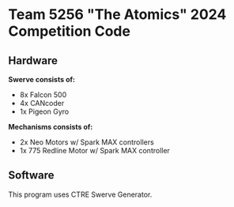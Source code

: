 # Team 5256 "The Atomics" 2024 Competition Code

## Hardware
**Swerve consists of:<br>**
  - 8x Falcon 500
  - 4x CANcoder
  - 1x Pigeon Gyro
  
**Mechanisms consists of:<br>**
  - 2x Neo Motors w/ Spark MAX controllers
  - 1x 775 Redline Motor w/ Spark MAX controller

## Software
This program uses CTRE Swerve Generator.
